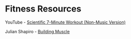 # Fitness Resources

YouTube - [Scientific 7-Minute Workout (Non-Music Version)](https://quire.io/w/mindjournal/78/Application_ideas)

Julian Shapiro - [Building Muscle](https://www.julian.com/guide/muscle/intro)